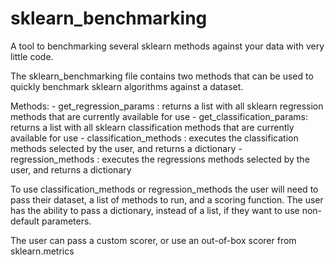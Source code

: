 # sklearn_benchmarking
A tool to benchmarking several sklearn methods against your data with very little code.

The sklearn_benchmarking file contains two methods that can be used to quickly benchmark sklearn algorithms against a dataset.

Methods:
	- get_regression_params : returns a list with all sklearn regression methods that are currently available for use 
	- get_classification_params: returns a list with all sklearn classification methods that are currently available for use 
	- classification_methods : executes the classification methods selected by the user, and returns a dictionary
	- regression_methods : executes the regressions methods selected by the user, and returns a dictionary

To use classification_methods or regression_methods the user will need to pass their dataset, a list of methods to run, and a scoring function. The user has the ability to pass a dictionary, instead of a list, if they want to use non-default parameters. 

The user can pass a custom scorer, or use an out-of-box scorer from sklearn.metrics
